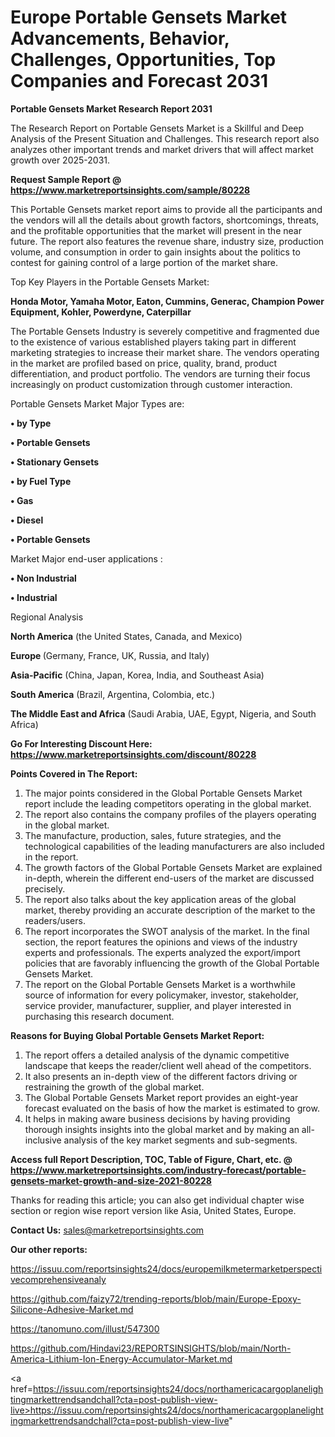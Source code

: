 # Europe Portable Gensets Market Advancements, Behavior, Challenges, Opportunities, Top Companies and Forecast 2031

<strong>Portable Gensets Market Research Report 2031</strong>

The Research Report on Portable Gensets Market is a Skillful and Deep Analysis of the Present Situation and Challenges. This research report also analyzes other important trends and market drivers that will affect market growth over 2025-2031.

<strong>Request Sample Report @ <a href=https://www.marketreportsinsights.com/sample/80228>https://www.marketreportsinsights.com/sample/80228</a></strong>

This Portable Gensets market report aims to provide all the participants and the vendors will all the details about growth factors, shortcomings, threats, and the profitable opportunities that the market will present in the near future. The report also features the revenue share, industry size, production volume, and consumption in order to gain insights about the politics to contest for gaining control of a large portion of the market share.

Top Key Players in the Portable Gensets Market:

<strong>Honda Motor, Yamaha Motor, Eaton, Cummins, Generac, Champion Power Equipment, Kohler, Powerdyne, Caterpillar</strong>

The Portable Gensets Industry is severely competitive and fragmented due to the existence of various established players taking part in different marketing strategies to increase their market share. The vendors operating in the market are profiled based on price, quality, brand, product differentiation, and product portfolio. The vendors are turning their focus increasingly on product customization through customer interaction.

Portable Gensets Market Major Types are:

<strong>• by Type

• Portable Gensets

• Stationary Gensets

• by Fuel Type

• Gas

• Diesel

• Portable Gensets</strong>

Market Major end-user applications :

<strong>• Non Industrial

• Industrial</strong>

Regional Analysis

</u><strong><b>North America</b></strong> (the United States, Canada, and Mexico)

<strong><b>Europe </b></strong>(Germany, France, UK, Russia, and Italy)

<strong><b>Asia-Pacific</b></strong> (China, Japan, Korea, India, and Southeast Asia)

<strong><b>South America</b></strong> (Brazil, Argentina, Colombia, etc.)

<strong><b>The Middle East and Africa</b></strong> (Saudi Arabia, UAE, Egypt, Nigeria, and South Africa)

<strong>Go For Interesting Discount Here: <a href=https://www.marketreportsinsights.com/discount/80228>https://www.marketreportsinsights.com/discount/80228</a></strong>

<strong>Points Covered in The Report:</strong>
<ol>
  <li>The major points considered in the Global Portable Gensets Market report include the leading competitors operating in the global market.</li>
  <li>The report also contains the company profiles of the players operating in the global market.</li>
  <li>The manufacture, production, sales, future strategies, and the technological capabilities of the leading manufacturers are also included in the report.</li>
  <li>The growth factors of the Global Portable Gensets Market are explained in-depth, wherein the different end-users of the market are discussed precisely.</li>
  <li>The report also talks about the key application areas of the global market, thereby providing an accurate description of the market to the readers/users.</li>
  <li>The report incorporates the SWOT analysis of the market. In the final section, the report features the opinions and views of the industry experts and professionals. The experts analyzed the export/import policies that are favorably influencing the growth of the Global Portable Gensets Market.</li>
  <li>The report on the Global Portable Gensets Market is a worthwhile source of information for every policymaker, investor, stakeholder, service provider, manufacturer, supplier, and player interested in purchasing this research document.</li>
</ol>
<strong>Reasons for Buying Global Portable Gensets Market Report:</strong>

<ol>
  <li>The report offers a detailed analysis of the dynamic competitive landscape that keeps the reader/client well ahead of the competitors.</li>
  <li>It also presents an in-depth view of the different factors driving or restraining the growth of the global market.</li>
  <li>The Global Portable Gensets Market report provides an eight-year forecast evaluated on the basis of how the market is estimated to grow.</li>
  <li>It helps in making aware business decisions by having providing thorough insights insights into the global market and by making an all-inclusive analysis of the key market segments and sub-segments.</li>
</ol>
<strong>Access full Report Description, TOC, Table of Figure, Chart, etc. @ <a href=https://www.marketreportsinsights.com/industry-forecast/portable-gensets-market-growth-and-size-2021-80228>https://www.marketreportsinsights.com/industry-forecast/portable-gensets-market-growth-and-size-2021-80228</a></strong>


Thanks for reading this article; you can also get individual chapter wise section or region wise report version like Asia, United States, Europe.

<strong>Contact Us:</strong>
sales@marketreportsinsights.com

<strong>Our other reports:</strong>

<a href=https://issuu.com/reportsinsights24/docs/europemilkmetermarketperspectivecomprehensiveanaly>https://issuu.com/reportsinsights24/docs/europemilkmetermarketperspectivecomprehensiveanaly</a>

<a href=https://github.com/faizy72/trending-reports/blob/main/Europe-Epoxy-Silicone-Adhesive-Market.md>https://github.com/faizy72/trending-reports/blob/main/Europe-Epoxy-Silicone-Adhesive-Market.md</a>

<a href=https://tanomuno.com/illust/547300>https://tanomuno.com/illust/547300</a>

<a href=https://github.com/Hindavi23/REPORTSINSIGHTS/blob/main/North-America-Lithium-Ion-Energy-Accumulator-Market.md>https://github.com/Hindavi23/REPORTSINSIGHTS/blob/main/North-America-Lithium-Ion-Energy-Accumulator-Market.md</a>

<a href=https://issuu.com/reportsinsights24/docs/northamericacargoplanelightingmarkettrendsandchall?cta=post-publish-view-live>https://issuu.com/reportsinsights24/docs/northamericacargoplanelightingmarkettrendsandchall?cta=post-publish-view-live</a>"
